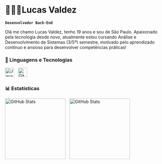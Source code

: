 # 👨🏽‍💻Lucas Valdez

**`Desenvolvedor Back-End`**

Olá me chamo Lucas Valdez, tenho 19 anos e sou de São Paulo. Apaixonado pela tecnologia desde novo, atualmente estou cursando Análise e Desenvolvimento de Sistemas (3/5º) semestre, motivado pelo aprendizado contínuo e ansioso para desenvolver competências práticas!



### 🤖 Linguagens e Tecnologias
<img 
    align = "left"
    alt= "Java"
    title="Java"
    width="30px"
    style="padding-right: 10px;"
    src="https://cdn.jsdelivr.net/gh/devicons/devicon@latest/icons/java/java-original.svg"
           />
<img 
    align = "left"
    alt= "Git"
    title="Git"
    width="30px"
    style="padding-right: 10px;"
    src="https://cdn.jsdelivr.net/gh/devicons/devicon@latest/icons/git/git-original.svg"
           />
<br/>
<br/>
          
### 📊 Estatísticas

<p>
  <img 
    align="left" 
    alt="GitHub Stats" 
    height="200" 
    style="padding-right: 10px;" 
    src="https://github-readme-stats.vercel.app/api?username=lucasvaldez7&show_icons=true&theme=radical&include_allcommits=true=&locale=pt-br" 
  />

<img 
      align="left" 
      alt="GitHub Stats" 
      height="200" 
      src="https://github-readme-stats.vercel.app/api/top-langs/?username=lucasvaldez7&theme=radical&layout=compact&custom_title=Tecnologias&langs_count=8" 
  />
